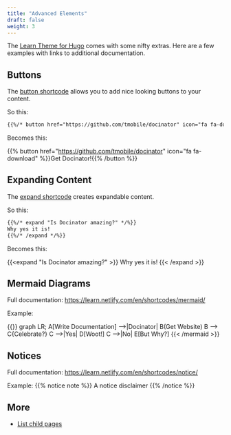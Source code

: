 ```yaml
---
title: "Advanced Elements"
draft: false
weight: 3
---
```


The [Learn Theme for Hugo](https://learn.netlify.com/en/) comes with some nifty extras. Here are a few examples with links to additional documentation.

## Buttons

The [button shortcode](https://learn.netlify.com/en/shortcodes/button/) allows you to add nice looking buttons to your content.

So this:

```markdown
{{%/* button href="https://github.com/tmobile/docinator" icon="fa fa-download" %}}Get Docinator!{{% /button */%}}
```

Becomes this:

{{% button href="https://github.com/tmobile/docinator" icon="fa fa-download" %}}Get Docinator!{{% /button %}}

## Expanding Content

The [expand shortcode](https://learn.netlify.com/en/shortcodes/expand/) creates expandable content.

So this:

```markdown
{{%/* expand "Is Docinator amazing?" */%}}
Why yes it is!
{{%/* /expand */%}}
```

Becomes this:

{{<expand "Is Docinator amazing?" >}}
Why yes it is!
{{< /expand >}}

## Mermaid Diagrams

Full documentation: 
https://learn.netlify.com/en/shortcodes/mermaid/

Example:

{{<mermaid align="left">}}
graph LR;
    A[Write Documentation] -->|Docinator| B(Get Website)
    B --> C{Celebrate?}
    C -->|Yes| D[Woot!]
    C -->|No| E[But Why?]
{{< /mermaid >}}

## Notices

Full documentation: https://learn.netlify.com/en/shortcodes/notice/

Example:
{{% notice note %}}
A notice disclaimer
{{% /notice %}}

## More

* [List child pages](https://learn.netlify.com/en/shortcodes/children/)